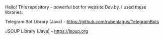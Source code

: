 Hello!
This repository - powerful bot for website Dev.by.
I used these libraries:

Telegram Bot Library (Java) -
https://github.com/rubenlagus/TelegramBots

JSOUP Library (Java) -
https://jsoup.org
